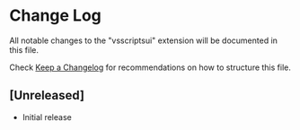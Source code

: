# Change Log

All notable changes to the "vsscriptsui" extension will be documented in this file.

Check [Keep a Changelog](http://keepachangelog.com/) for recommendations on how to structure this file.

## [Unreleased]

- Initial release